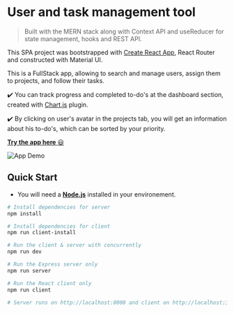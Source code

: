# User and task management tool

> Built with the MERN stack along with Context API and useReducer for state management, hooks and REST API.

This SPA project was bootstrapped with [Create React App](https://github.com/facebook/create-react-app), React Router and constructed with Material UI.

This is a FullStack app, allowing to search and manage users, assign them to projects, and follow their tasks.

:heavy_check_mark: You can track progress and completed to-do's at the dashboard section, created with [Chart.js](https://github.com/chartjs) plugin.

:heavy_check_mark: By clicking on user's avatar in the projects tab, you will get an information about his to-do's, which can be sorted by your priority.

<a href="https://management-app-anael-dev.herokuapp.com/" target="_blank">**Try the app here** :smiley:</a>

![App Demo](client/public/demo.gif)

## Quick Start

- You will need a <a href="https://nodejs.org/en/download/" target="_blank">**Node.js**</a> installed in your environement.

```bash
# Install dependencies for server
npm install

# Install dependencies for client
npm run client-install

# Run the client & server with concurrently
npm run dev

# Run the Express server only
npm run server

# Run the React client only
npm run client

# Server runs on http://localhost:8000 and client on http://localhost:3000
```

